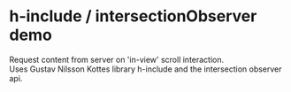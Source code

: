 # h-include / intersectionObserver demo

Request content from server on 'in-view' scroll interaction. <br />
Uses Gustav Nilsson Kottes library h-include and the intersection observer api.
